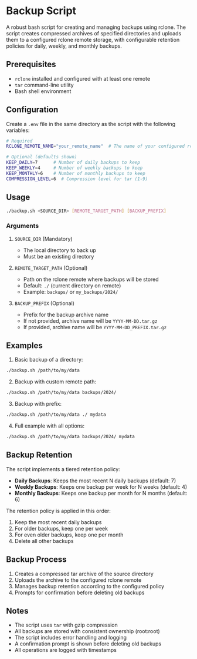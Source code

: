 # Backup Script

A robust bash script for creating and managing backups using rclone. The script creates compressed archives of specified directories and uploads them to a configured rclone remote storage, with configurable retention policies for daily, weekly, and monthly backups.

## Prerequisites

- `rclone` installed and configured with at least one remote
- `tar` command-line utility
- Bash shell environment

## Configuration

Create a `.env` file in the same directory as the script with the following variables:

```bash
# Required
RCLONE_REMOTE_NAME="your_remote_name"  # The name of your configured rclone remote

# Optional (defaults shown)
KEEP_DAILY=7      # Number of daily backups to keep
KEEP_WEEKLY=4     # Number of weekly backups to keep
KEEP_MONTHLY=6    # Number of monthly backups to keep
COMPRESSION_LEVEL=6  # Compression level for tar (1-9)
```

## Usage

```bash
./backup.sh <SOURCE_DIR> [REMOTE_TARGET_PATH] [BACKUP_PREFIX]
```

### Arguments

1. `SOURCE_DIR` (Mandatory)
   - The local directory to back up
   - Must be an existing directory

2. `REMOTE_TARGET_PATH` (Optional)
   - Path on the rclone remote where backups will be stored
   - Default: `./` (current directory on remote)
   - Example: `backups/` or `my_backups/2024/`

3. `BACKUP_PREFIX` (Optional)
   - Prefix for the backup archive name
   - If not provided, archive name will be `YYYY-MM-DD.tar.gz`
   - If provided, archive name will be `YYYY-MM-DD_PREFIX.tar.gz`

## Examples

1. Basic backup of a directory:
```bash
./backup.sh /path/to/my/data
```

2. Backup with custom remote path:
```bash
./backup.sh /path/to/my/data backups/2024/
```

3. Backup with prefix:
```bash
./backup.sh /path/to/my/data ./ mydata
```

4. Full example with all options:
```bash
./backup.sh /path/to/my/data backups/2024/ mydata
```

## Backup Retention

The script implements a tiered retention policy:

- **Daily Backups**: Keeps the most recent N daily backups (default: 7)
- **Weekly Backups**: Keeps one backup per week for N weeks (default: 4)
- **Monthly Backups**: Keeps one backup per month for N months (default: 6)

The retention policy is applied in this order:
1. Keep the most recent daily backups
2. For older backups, keep one per week
3. For even older backups, keep one per month
4. Delete all other backups

## Backup Process

1. Creates a compressed tar archive of the source directory
2. Uploads the archive to the configured rclone remote
3. Manages backup retention according to the configured policy
4. Prompts for confirmation before deleting old backups

## Notes

- The script uses `tar` with gzip compression
- All backups are stored with consistent ownership (root:root)
- The script includes error handling and logging
- A confirmation prompt is shown before deleting old backups
- All operations are logged with timestamps 